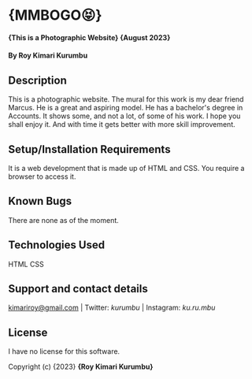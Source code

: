 



# {MMBOGO😝}
#### {This is a Photographic Website} {August 2023}
#### By **Roy Kimari Kurumbu**

## Description
This is a photographic website. The mural for this work is my dear friend Marcus. He is a great and aspiring model. He has a bachelor's degree in Accounts. It shows some, and not a lot, of some of his work. I hope you shall enjoy it. And with time it gets better with more skill improvement.

## Setup/Installation Requirements
It is a web development that is made up of HTML and CSS. You require a browser to access it.

## Known Bugs
There are none as of the moment.

## Technologies Used
HTML
CSS

## Support and contact details
kimariroy@gmail.com | 
Twitter: _kurumbu_ | 
Instagram: _ku.ru.mbu_

## License
I have no license for this software.

Copyright (c) {2023} **{Roy Kimari Kurumbu}**
